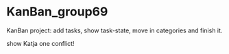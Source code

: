 # KanBan_group69
KanBan project: add tasks, show task-state, move in categories and finish it.

show Katja one conflict!
